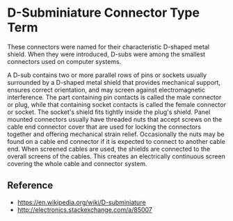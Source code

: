 # D-Subminiature Connector Type Term
These connectors were named for their characteristic D-shaped metal shield.
When they were introduced, D-subs were among the smallest connectors used on
computer systems.

A D-sub contains two or more parallel rows of pins or sockets usually
surrounded by a D-shaped metal shield that provides mechanical support,
ensures correct orientation, and may screen against electromagnetic
interference. The part containing pin contacts is called the male connector
or plug, while that containing socket contacts is called the female connector
or socket. The socket's shield fits tightly inside the plug's shield. Panel
mounted connectors usually have threaded nuts that accept screws on the cable
end connector cover that are used for locking the connectors together and
offering mechanical strain relief. Occasionally the nuts may be found on a
cable end connector if it is expected to connect to another cable end. When
screened cables are used, the shields are connected to the overall screens of
the cables. This creates an electrically continuous screen covering the whole
cable and connector system.

## Reference
* https://en.wikipedia.org/wiki/D-subminiature
* http://electronics.stackexchange.com/a/85007
